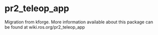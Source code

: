 pr2_teleop_app
==============

Migration from kforge. More information available about this package can be found at wiki.ros.org/pr2_teleop_app

